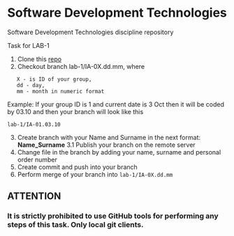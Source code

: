 # Software Development Technologies
Software Development Technologies discipline repository

Task for LAB-1
1. Clone this [repo](https://github.com/Igor-Sikorsky-IST-Hub/SDT/)
2. Checkout branch lab-1/IA-0X.dd.mm, where 
```
   X - is ID of your group, 
   dd - day, 
   mm - month in numeric format
```
Example:
If your group ID is 1 and current date is 3 Oct then it will be coded by 03.10 and then your branch will look like this
```
lab-1/IA-01.03.10
```
3. Create branch with your Name and Surname in the next format: **Name_Surname**
3.1 Publish your branch on the remote server
4. Change file in the branch by adding your name, surname and personal order number
5. Create commit and push into your branch
6. Perform merge of your branch into `lab-1/IA-0X.dd.mm`

## ATTENTION

### It is **strictly prohibited** to use GitHub tools for performing any steps of this task. Only local git clients.
